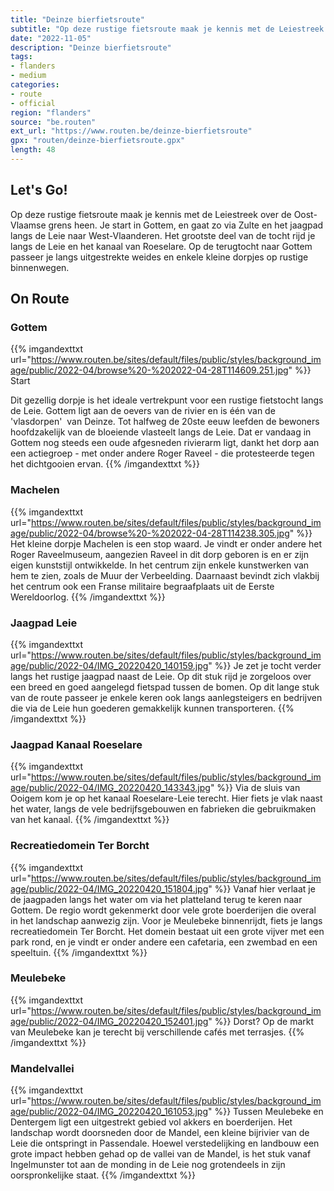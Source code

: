 ```yaml
---
title: "Deinze bierfietsroute"
subtitle: "Op deze rustige fietsroute maak je kennis met de Leiestreek over de Oost-Vlaamse grens heen"
date: "2022-11-05"
description: "Deinze bierfietsroute"
tags:
- flanders
- medium
categories:
- route
- official
region: "flanders"
source: "be.routen"
ext_url: "https://www.routen.be/deinze-bierfietsroute"
gpx: "routen/deinze-bierfietsroute.gpx"
length: 48
---
```


## Let's Go!

Op deze rustige fietsroute maak je kennis met de Leiestreek over de Oost-Vlaamse grens heen. Je start in Gottem, en gaat zo via Zulte en het jaagpad langs de Leie naar West-Vlaanderen. Het grootste deel van de tocht rijd je langs de Leie en het kanaal van Roeselare. Op de terugtocht naar Gottem passeer je langs uitgestrekte weides en enkele kleine dorpjes op rustige binnenwegen.

## On Route

### Gottem

{{% imgandexttxt url="https://www.routen.be/sites/default/files/public/styles/background_image/public/2022-04/browse%20-%202022-04-28T114609.251.jpg" %}}
Start

Dit gezellig dorpje is het ideale vertrekpunt voor een rustige fietstocht langs de Leie. Gottem ligt aan de oevers van de rivier en is één van de 'vlasdorpen'  van Deinze. Tot halfweg de 20ste eeuw leefden de bewoners hoofdzakelijk van de bloeiende vlasteelt langs de Leie. Dat er vandaag in Gottem nog steeds een oude afgesneden rivierarm ligt, dankt het dorp aan een actiegroep - met onder andere Roger Raveel - die protesteerde tegen het dichtgooien ervan.
{{% /imgandexttxt %}}

### Machelen

{{% imgandexttxt url="https://www.routen.be/sites/default/files/public/styles/background_image/public/2022-04/browse%20-%202022-04-28T114238.305.jpg" %}}
Het kleine dorpje Machelen is een stop waard. Je vindt er onder andere het Roger Raveelmuseum, aangezien Raveel in dit dorp geboren is en er zijn eigen kunststijl ontwikkelde. In het centrum zijn enkele kunstwerken van hem te zien, zoals de Muur der Verbeelding. Daarnaast bevindt zich vlakbij het centrum ook een Franse militaire begraafplaats uit de Eerste Wereldoorlog.
{{% /imgandexttxt %}}

### Jaagpad Leie

{{% imgandexttxt url="https://www.routen.be/sites/default/files/public/styles/background_image/public/2022-04/IMG_20220420_140159.jpg" %}}
Je zet je tocht verder langs het rustige jaagpad naast de Leie. Op dit stuk rijd je zorgeloos over een breed en goed aangelegd fietspad tussen de bomen. Op dit lange stuk van de route passeer je enkele keren ook langs aanlegsteigers en bedrijven die via de Leie hun goederen gemakkelijk kunnen transporteren.
{{% /imgandexttxt %}}

### Jaagpad Kanaal Roeselare

{{% imgandexttxt url="https://www.routen.be/sites/default/files/public/styles/background_image/public/2022-04/IMG_20220420_143343.jpg" %}}
Via de sluis van Ooigem kom je op het kanaal Roeselare-Leie terecht. Hier fiets je vlak naast het water, langs de vele bedrijfsgebouwen en fabrieken die gebruikmaken van het kanaal.
{{% /imgandexttxt %}}

### Recreatiedomein Ter Borcht

{{% imgandexttxt url="https://www.routen.be/sites/default/files/public/styles/background_image/public/2022-04/IMG_20220420_151804.jpg" %}}
Vanaf hier verlaat je de jaagpaden langs het water om via het platteland terug te keren naar Gottem. De regio wordt gekenmerkt door vele grote boerderijen die overal in het landschap aanwezig zijn. Voor je Meulebeke binnenrijdt, fiets je langs recreatiedomein Ter Borcht. Het domein bestaat uit een grote vijver met een park rond, en je vindt er onder andere een cafetaria, een zwembad en een speeltuin.
{{% /imgandexttxt %}}

### Meulebeke

{{% imgandexttxt url="https://www.routen.be/sites/default/files/public/styles/background_image/public/2022-04/IMG_20220420_152401.jpg" %}}
Dorst? Op de markt van Meulebeke kan je terecht bij verschillende cafés met terrasjes.
{{% /imgandexttxt %}}

### Mandelvallei

{{% imgandexttxt url="https://www.routen.be/sites/default/files/public/styles/background_image/public/2022-04/IMG_20220420_161053.jpg" %}}
Tussen Meulebeke en Dentergem ligt een uitgestrekt gebied vol akkers en boerderijen. Het landschap wordt doorsneden door de Mandel, een kleine bijrivier van de Leie die ontspringt in Passendale. Hoewel verstedelijking en landbouw een grote impact hebben gehad op de vallei van de Mandel, is het stuk vanaf Ingelmunster tot aan de monding in de Leie nog grotendeels in zijn oorspronkelijke staat.
{{% /imgandexttxt %}}



